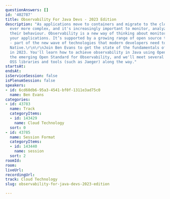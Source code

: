 ```yaml
---
questionAnswers: []
id: '402787'
title: Observability For Java Devs - 2023 Edition
description: "As applications move to containers and migrate to the cloud, they become
  ever more complex, and it's increasingly important to monitor, analyze, and diagnose
  their behaviour. Observability is a new way of thinking about monitoring and understanding
  your applications. It’s supported by a growing range of open source tools and standards
  - part of the new wave of technologies that modern developers need to go fully Cloud
  Native.\r\n\r\nJoin Ben Evans to get the state of the fundamentals of Observability
  in 2023. You'll learn how to achieve observability in Java using OpenTelemetry,
  the emerging Open Standard for Observability, and we'll meet several other related
  OSS libraries and tools (such as Jaeger) along the way."
startsAt: 
endsAt: 
isServiceSession: false
isPlenumSession: false
speakers:
- id: 6cd60db6-95a3-4541-bf0f-1311e3ad75c0
  name: Ben Evans
categories:
- id: 43783
  name: Track
  categoryItems:
  - id: 143429
    name: Cloud Technology
  sort: 0
- id: 43785
  name: Session Format
  categoryItems:
  - id: 143440
    name: session
  sort: 2
roomId: 
room: 
liveUrl: 
recordingUrl: 
track: Cloud Technology
slug: observability-for-java-devs-2023-edition

---
```

